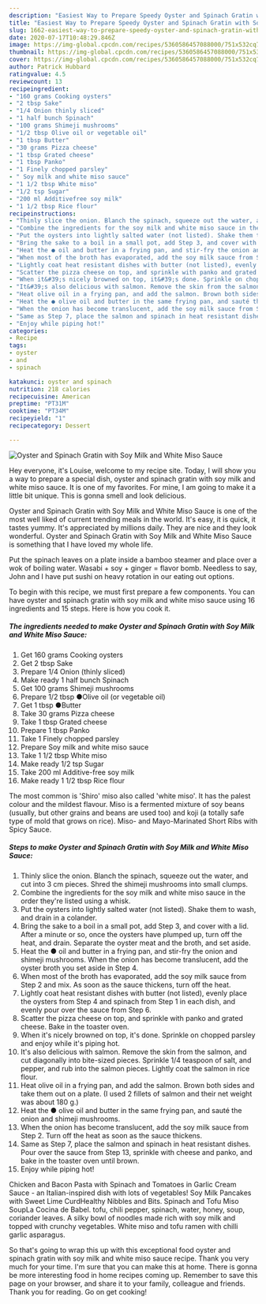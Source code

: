 ```yaml
---
description: "Easiest Way to Prepare Speedy Oyster and Spinach Gratin with Soy Milk and White Miso Sauce"
title: "Easiest Way to Prepare Speedy Oyster and Spinach Gratin with Soy Milk and White Miso Sauce"
slug: 1662-easiest-way-to-prepare-speedy-oyster-and-spinach-gratin-with-soy-milk-and-white-miso-sauce
date: 2020-07-17T10:48:29.846Z
image: https://img-global.cpcdn.com/recipes/5360586457088000/751x532cq70/oyster-and-spinach-gratin-with-soy-milk-and-white-miso-sauce-recipe-main-photo.jpg
thumbnail: https://img-global.cpcdn.com/recipes/5360586457088000/751x532cq70/oyster-and-spinach-gratin-with-soy-milk-and-white-miso-sauce-recipe-main-photo.jpg
cover: https://img-global.cpcdn.com/recipes/5360586457088000/751x532cq70/oyster-and-spinach-gratin-with-soy-milk-and-white-miso-sauce-recipe-main-photo.jpg
author: Patrick Hubbard
ratingvalue: 4.5
reviewcount: 13
recipeingredient:
- "160 grams Cooking oysters"
- "2 tbsp Sake"
- "1/4 Onion thinly sliced"
- "1 half bunch Spinach"
- "100 grams Shimeji mushrooms"
- "1/2 tbsp Olive oil or vegetable oil"
- "1 tbsp Butter"
- "30 grams Pizza cheese"
- "1 tbsp Grated cheese"
- "1 tbsp Panko"
- "1 Finely chopped parsley"
- " Soy milk and white miso sauce"
- "1 1/2 tbsp White miso"
- "1/2 tsp Sugar"
- "200 ml Additivefree soy milk"
- "1 1/2 tbsp Rice flour"
recipeinstructions:
- "Thinly slice the onion. Blanch the spinach, squeeze out the water, and cut into 3 cm pieces. Shred the shimeji mushrooms into small clumps."
- "Combine the ingredients for the soy milk and white miso sauce in the order they&#39;re listed using a whisk."
- "Put the oysters into lightly salted water (not listed). Shake them to wash, and drain in a colander."
- "Bring the sake to a boil in a small pot, add Step 3, and cover with a lid. After a minute or so, once the oysters have plumped up, turn off the heat, and drain. Separate the oyster meat and the broth, and set aside."
- "Heat the ● oil and butter in a frying pan, and stir-fry the onion and shimeji mushrooms. When the onion has become translucent, add the oyster broth you set aside in Step 4."
- "When most of the broth has evaporated, add the soy milk sauce from Step 2 and mix. As soon as the sauce thickens, turn off the heat."
- "Lightly coat heat resistant dishes with butter (not listed), evenly place the oysters from Step 4 and spinach from Step 1 in each dish, and evenly pour over the sauce from Step 6."
- "Scatter the pizza cheese on top, and sprinkle with panko and grated cheese. Bake in the toaster oven."
- "When it&#39;s nicely browned on top, it&#39;s done. Sprinkle on chopped parsley and enjoy while it&#39;s piping hot."
- "It&#39;s also delicious with salmon. Remove the skin from the salmon, and cut diagonally into bite-sized pieces. Sprinkle 1/4 teaspoon of salt, and pepper, and rub into the salmon pieces. Lightly coat the salmon in rice flour."
- "Heat olive oil in a frying pan, and add the salmon. Brown both sides and take them out on a plate. (I used 2 fillets of salmon and their net weight was about 180 g.)"
- "Heat the ● olive oil and butter in the same frying pan, and sauté the onion and shimeji mushrooms."
- "When the onion has become translucent, add the soy milk sauce from Step 2. Turn off the heat as soon as the sauce thickens."
- "Same as Step 7, place the salmon and spinach in heat resistant dishes. Pour over the sauce from Step 13, sprinkle with cheese and panko, and bake in the toaster oven until brown."
- "Enjoy while piping hot!"
categories:
- Recipe
tags:
- oyster
- and
- spinach

katakunci: oyster and spinach 
nutrition: 218 calories
recipecuisine: American
preptime: "PT31M"
cooktime: "PT34M"
recipeyield: "1"
recipecategory: Dessert

---
```



![Oyster and Spinach Gratin with Soy Milk and White Miso Sauce](https://img-global.cpcdn.com/recipes/5360586457088000/751x532cq70/oyster-and-spinach-gratin-with-soy-milk-and-white-miso-sauce-recipe-main-photo.jpg)

Hey everyone, it's Louise, welcome to my recipe site. Today, I will show you a way to prepare a special dish, oyster and spinach gratin with soy milk and white miso sauce. It is one of my favorites. For mine, I am going to make it a little bit unique. This is gonna smell and look delicious.

Oyster and Spinach Gratin with Soy Milk and White Miso Sauce is one of the most well liked of current trending meals in the world. It's easy, it is quick, it tastes yummy. It's appreciated by millions daily. They are nice and they look wonderful. Oyster and Spinach Gratin with Soy Milk and White Miso Sauce is something that I have loved my whole life.

Put the spinach leaves on a plate inside a bamboo steamer and place over a wok of boiling water. Wasabi + soy + ginger = flavor bomb. Needless to say, John and I have put sushi on heavy rotation in our eating out options.


To begin with this recipe, we must first prepare a few components. You can have oyster and spinach gratin with soy milk and white miso sauce using 16 ingredients and 15 steps. Here is how you cook it.

<!--inarticleads1-->

##### The ingredients needed to make Oyster and Spinach Gratin with Soy Milk and White Miso Sauce:

1. Get 160 grams Cooking oysters
1. Get 2 tbsp Sake
1. Prepare 1/4 Onion (thinly sliced)
1. Make ready 1 half bunch Spinach
1. Get 100 grams Shimeji mushrooms
1. Prepare 1/2 tbsp ●Olive oil (or vegetable oil)
1. Get 1 tbsp ●Butter
1. Take 30 grams Pizza cheese
1. Take 1 tbsp Grated cheese
1. Prepare 1 tbsp Panko
1. Take 1 Finely chopped parsley
1. Prepare  Soy milk and white miso sauce
1. Take 1 1/2 tbsp White miso
1. Make ready 1/2 tsp Sugar
1. Take 200 ml Additive-free soy milk
1. Make ready 1 1/2 tbsp Rice flour


The most common is &#39;Shiro&#39; miso also called &#39;white miso&#39;. It has the palest colour and the mildest flavour. Miso is a fermented mixture of soy beans (usually, but other grains and beans are used too) and koji (a totally safe type of mold that grows on rice). Miso- and Mayo-Marinated Short Ribs with Spicy Sauce. 

<!--inarticleads2-->

##### Steps to make Oyster and Spinach Gratin with Soy Milk and White Miso Sauce:

1. Thinly slice the onion. Blanch the spinach, squeeze out the water, and cut into 3 cm pieces. Shred the shimeji mushrooms into small clumps.
1. Combine the ingredients for the soy milk and white miso sauce in the order they&#39;re listed using a whisk.
1. Put the oysters into lightly salted water (not listed). Shake them to wash, and drain in a colander.
1. Bring the sake to a boil in a small pot, add Step 3, and cover with a lid. After a minute or so, once the oysters have plumped up, turn off the heat, and drain. Separate the oyster meat and the broth, and set aside.
1. Heat the ● oil and butter in a frying pan, and stir-fry the onion and shimeji mushrooms. When the onion has become translucent, add the oyster broth you set aside in Step 4.
1. When most of the broth has evaporated, add the soy milk sauce from Step 2 and mix. As soon as the sauce thickens, turn off the heat.
1. Lightly coat heat resistant dishes with butter (not listed), evenly place the oysters from Step 4 and spinach from Step 1 in each dish, and evenly pour over the sauce from Step 6.
1. Scatter the pizza cheese on top, and sprinkle with panko and grated cheese. Bake in the toaster oven.
1. When it&#39;s nicely browned on top, it&#39;s done. Sprinkle on chopped parsley and enjoy while it&#39;s piping hot.
1. It&#39;s also delicious with salmon. Remove the skin from the salmon, and cut diagonally into bite-sized pieces. Sprinkle 1/4 teaspoon of salt, and pepper, and rub into the salmon pieces. Lightly coat the salmon in rice flour.
1. Heat olive oil in a frying pan, and add the salmon. Brown both sides and take them out on a plate. (I used 2 fillets of salmon and their net weight was about 180 g.)
1. Heat the ● olive oil and butter in the same frying pan, and sauté the onion and shimeji mushrooms.
1. When the onion has become translucent, add the soy milk sauce from Step 2. Turn off the heat as soon as the sauce thickens.
1. Same as Step 7, place the salmon and spinach in heat resistant dishes. Pour over the sauce from Step 13, sprinkle with cheese and panko, and bake in the toaster oven until brown.
1. Enjoy while piping hot!


Chicken and Bacon Pasta with Spinach and Tomatoes in Garlic Cream Sauce - an Italian-inspired dish with lots of vegetables! Soy Milk Pancakes with Sweet Lime CurdHealthy Nibbles and Bits. Spinach and Tofu Miso SoupLa Cocina de Babel. tofu, chili pepper, spinach, water, honey, soup, coriander leaves. A silky bowl of noodles made rich with soy milk and topped with crunchy vegetables. White miso and tofu ramen with chilli garlic asparagus. 

So that's going to wrap this up with this exceptional food oyster and spinach gratin with soy milk and white miso sauce recipe. Thank you very much for your time. I'm sure that you can make this at home. There is gonna be more interesting food in home recipes coming up. Remember to save this page on your browser, and share it to your family, colleague and friends. Thank you for reading. Go on get cooking!
